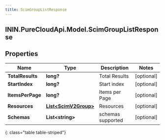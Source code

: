 ```yaml
---
title: ScimGroupListResponse
---
```

## ININ.PureCloudApi.Model.ScimGroupListResponse

## Properties

|Name | Type | Description | Notes|
|------------ | ------------- | ------------- | -------------|
| **TotalResults** | **long?** | Total Results | [optional] |
| **StartIndex** | **long?** | Start index | [optional] |
| **ItemsPerPage** | **long?** | Items per Page | [optional] |
| **Resources** | [**List&lt;ScimV2Group&gt;**](ScimV2Group.html) | Resources | [optional] |
| **Schemas** | **List&lt;string&gt;** | schemas supported | [optional] |
{: class="table table-striped"}



